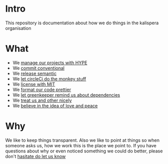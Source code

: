 # Intro

This repository is documentation about how we do things in the kalispera organisation

# What

* We [manage our projects with HYPE](https://github.com/kalispera/HYPE)
* We [commit conventional](https://conventionalcommits.org/)
* We [release semantic](https://github.com/semantic-release/semantic-release)
* We [let circleCi do the monkey stuff](https://circleci.com/)
* We [license with MIT](https://opensource.org/licenses/MIT)
* We [format our code prettier](https://prettier.io/)
* We [let greenkeeper remind us about dependencies](https://greenkeeper.io/)
* We [treat us and other nicely](https://www.contributor-covenant.org/)
* We [believe in the idea of love and peace](https://github.com/love-and-peace/love-and-peace/blob/master/versions/base/v1.0/en.md)

# Why

We like to keep things transparent. Also we like to point at things so when someone asks us, how we work this is the place we point to. If you have questions about why or even noticed something we
could do better, please don't [hasitate do let us know](https://github.com/kalispera/how-we-work/issues/new)

